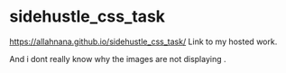 # sidehustle_css_task

https://allahnana.github.io/sidehustle_css_task/  Link to my hosted work.

And i dont really know why the images are not displaying .
